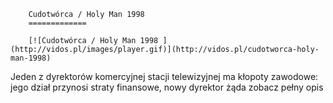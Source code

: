 
        Cudotwórca / Holy Man 1998 
        =============
        
        [![Cudotwórca / Holy Man 1998 ](http://vidos.pl/images/player.gif)](http://vidos.pl/cudotworca-holy-man-1998)
        
        
 Jeden z dyrektorów komercyjnej stacji telewizyjnej ma kłopoty zawodowe: jego dział przynosi straty finansowe, nowy dyrektor żąda zobacz pełny opis
    